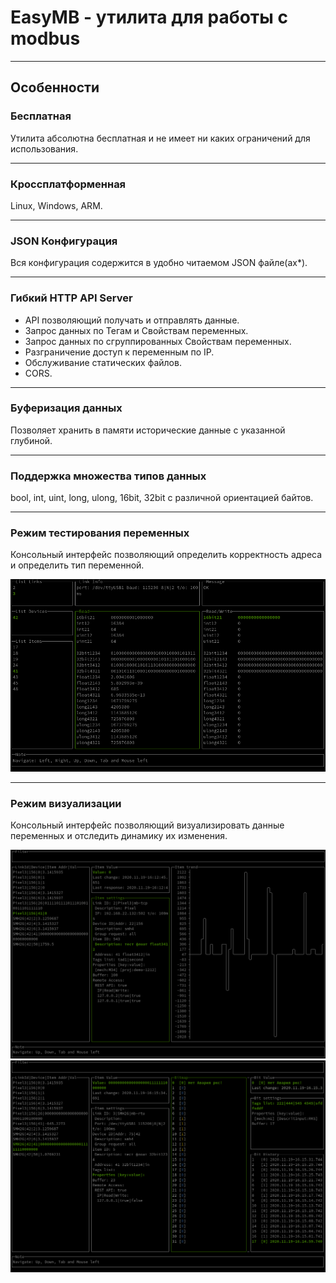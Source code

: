 # EasyMB - утилита для работы с modbus

----

## Особенности

### Бесплатная
  
Утилита абсолютна бесплатная и не имеет ни каких ограничений для использования.

----

### Кроссплатформенная

Linux, Windows, ARM.

----

### JSON Конфигурация

Вся конфигурация содержится в удобно читаемом JSON файле(ах*).

----

### Гибкий HTTP API Server
  
* API позволяющий получать и отправлять данные.
* Запрос данных по Тегам и Свойствам переменных.
* Запрос данных по сгруппированных Свойствам переменных.
* Разграничение доступ к переменным по IP.
* Обслуживание статических файлов.
* CORS.

----

### Буферизация данных

Позволяет хранить в памяти исторические данные с указанной глубиной.

----

### Поддержка множества типов данных

bool, int, uint, long, ulong, 16bit, 32bit с различной ориентацией байтов.

----

### Режим тестирования переменных

Консольный интерфейс позволяющий определить корректность адреса и определить тип переменной.

![test](test.png)

----

### Режим визуализации

Консольный интерфейс позволяющий визуализировать данные переменных и отследить динамику их изменения.

![test](monitor_item.png)
![test](monitor_bitmap.png)
